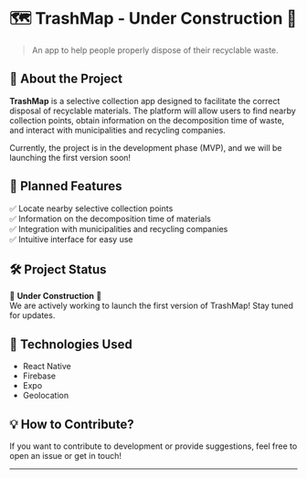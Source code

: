 # 🗺️ TrashMap - Under Construction 🚧

> An app to help people properly dispose of their recyclable waste.

## 📌 About the Project

**TrashMap** is a selective collection app designed to facilitate the correct disposal of recyclable materials. The platform will allow users to find nearby collection points, obtain information on the decomposition time of waste, and interact with municipalities and recycling companies.

Currently, the project is in the development phase (MVP), and we will be launching the first version soon!

## 🚀 Planned Features

✅ Locate nearby selective collection points  
✅ Information on the decomposition time of materials  
✅ Integration with municipalities and recycling companies  
✅ Intuitive interface for easy use

## 🛠️ Project Status

🚧 **Under Construction** 🚧  
We are actively working to launch the first version of TrashMap! Stay tuned for updates.

## 📲 Technologies Used

- React Native
- Firebase
- Expo
- Geolocation

## 💡 How to Contribute?

If you want to contribute to development or provide suggestions, feel free to open an issue or get in touch!

---
